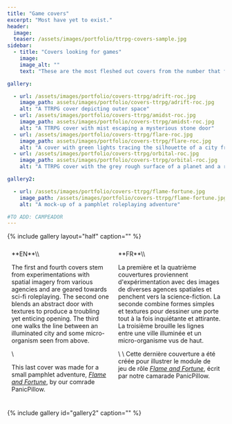 ```yaml
---
title: "Game covers"
excerpt: "Most have yet to exist."
header:
  image:
  teaser: /assets/images/portfolio/ttrpg-covers-sample.jpg
sidebar:
  - title: "Covers looking for games"
    image:
    image_alt: ""
    text: "These are the most fleshed out covers from the number that fill our drawers."

gallery:

  - url: /assets/images/portfolio/covers-ttrpg/adrift-roc.jpg
    image_path: assets/images/portfolio/covers-ttrpg/adrift-roc.jpg
    alt: "A TTRPG cover depicting outer space"
  - url: /assets/images/portfolio/covers-ttrpg/amidst-roc.jpg
    image_path: assets/images/portfolio/covers-ttrpg/amidst-roc.jpg
    alt: "A TTRPG cover with mist escaping a mysterious stone door"
  - url: /assets/images/portfolio/covers-ttrpg/flare-roc.jpg
    image_path: assets/images/portfolio/covers-ttrpg/flare-roc.jpg
    alt: "A cover with green lights tracing the silhouette of a city from above"
  - url: /assets/images/portfolio/covers-ttrpg/orbital-roc.jpg
    image_path: assets/images/portfolio/covers-ttrpg/orbital-roc.jpg
    alt: "A TTRPG cover with the grey rough surface of a planet and a red river above"

gallery2:

  - url: /assets/images/portfolio/covers-ttrpg/flame-fortune.jpg
    image_path: /assets/images/portfolio/covers-ttrpg/flame-fortune.jpg
    alt: "A mock-up of a pamphlet roleplaying adventure"

#TO ADD: CAMPEADOR
---
```


<style>
/* Create two equal columns that floats next to each other */
.row {
  display: flex;
}

/* Create two equal columns that sits next to each other */
.column {
  flex: 50%;
  padding: 10px;
}
/* Clear floats after the columns */
.row:after {
  content: "";
  display: table;
  clear: both;
}
</style>

{% include gallery layout="half" caption="" %}


<div class="row">
  <div class="column" markdown="span">
**EN**\\

The first and fourth covers stem from experimentations with spatial imagery from various agencies and are geared towards sci-fi roleplaying. The second one blends an abstract door with textures to produce a troubling yet enticing opening. The third one walks the line between an illuminated city and some micro-organism seen from above.  

\\

This last cover was made for a small pamphlet adventure, [*Flame and Fortune*](https://panicpillow.itch.io/flame-and-fortune), by our comrade PanicPillow.
    </div>
  <div class="column" markdown="span">
**FR**\\

La première et la quatrième couvertures proviennent d'expérimentation avec des images de diverses agences spatiales et penchent vers la science-fiction. La seconde combine formes simples et textures pour dessiner une porte tout à la fois inquiétante et attirante. La troisième brouille les lignes entre une ville illuminée et un micro-organisme vus de haut.

\\
\\
Cette dernière couverture a été créée pour illustrer le module de jeu de rôle [*Flame and Fortune*](https://panicpillow.itch.io/flame-and-fortune), écrit par notre camarade PanicPillow.

  </div>
</div>

{% include gallery id="gallery2" caption="" %}
